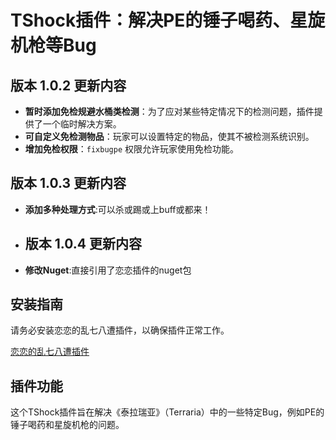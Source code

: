  # TShock插件：解决PE的锤子喝药、星旋机枪等Bug

## 版本 1.0.2 更新内容

- **暂时添加免检规避水桶类检测**：为了应对某些特定情况下的检测问题，插件提供了一个临时解决方案。
- **可自定义免检测物品**：玩家可以设置特定的物品，使其不被检测系统识别。
- **增加免检权限**：`fixbugpe` 权限允许玩家使用免检功能。

## 版本 1.0.3 更新内容

- **添加多种处理方式**:可以杀或踢或上buff或都来！
- ## 版本 1.0.4 更新内容

- **修改Nuget**:直接引用了恋恋插件的nuget包
## 安装指南

请务必安装恋恋的乱七八遭插件，以确保插件正常工作。

[恋恋的乱七八遭插件](https://github.com/sgkoishi/yaaiomni/releases)

## 插件功能

这个TShock插件旨在解决《泰拉瑞亚》（Terraria）中的一些特定Bug，例如PE的锤子喝药和星旋机枪的问题。
